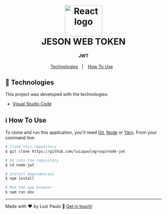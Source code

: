<h1 align="center">
    <img alt="React logo" width="120px" height="100px" src="https://github.com/luizpaulogroup/github-readme/blob/master/images/jwt-logo.png" />
    <br>
    JESON WEB TOKEN
</h1>

<h4 align="center">JWT</h4>

<p align="center">
  <a href="#rocket-technologies">Technologies</a>&nbsp;&nbsp;&nbsp;|&nbsp;&nbsp;&nbsp;
  <a href="#information_source-how-to-use">How To Use</a>&nbsp;&nbsp;&nbsp;
</p>

## :rocket: Technologies

This project was developed with the technologies:

-  [Visual Studio Code](https://code.visualstudio.com/)

## :information_source: How To Use

To clone and run this application, you'll need [Git](https://git-scm.com), [Node](https://nodejs.org/en/) or [Yarn](https://yarnpkg.com/). From your command line:

```bash
# Clone this repository
$ git clone https://github.com/luizpaulogroup/node-jwt

# Go into the repository
$ cd node-jwt

# Install dependencies
$ npm install

# Run the app browser
$ npm run dev

```

---

Made with :heart: by Luiz Paulo :wave: [Get in touch!](https://www.linkedin.com/in/luiz-paulo/)
